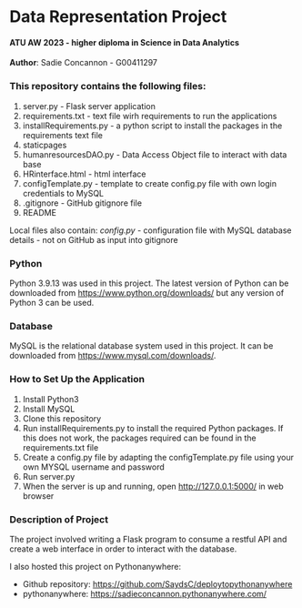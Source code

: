 # Data Representation Project

#### ATU AW 2023 - higher diploma in Science in Data Analytics
__Author__: Sadie Concannon - G00411297

### This repository contains the following files:
1. server.py - Flask server application
2. requirements.txt - text file wirh requirements to run the applications
3. installRequirements.py - a python script to install the packages in the requirements text file
4. staticpages
5. humanresourcesDAO.py - Data Access Object file to interact with data base
6. HRinterface.html - html interface
7. configTemplate.py - template to create config.py file with own login credentials to MySQL
8. .gitignore - GitHub gitignore file
9. README 

Local files also contain:
*config.py* - configuration file with MySQL database details - not on GitHub as input into gitignore

### Python
Python 3.9.13 was used in this project. The latest version of Python can be downloaded from https://www.python.org/downloads/ but any version of Python 3 can be used.

### Database
MySQL is the relational database system used in this project. It can be downloaded from https://www.mysql.com/downloads/.

### How to Set Up the Application

1. Install Python3
2. Install MySQL
3. Clone this repository
4. Run installRequirements.py to install the required Python packages. If this does not work, the packages required can be found in the requirements.txt file
5. Create a config.py file by adapting the configTemplate.py file using your own MYSQL username and password
6. Run server.py
7. When the server is up and running, open http://127.0.0.1:5000/ in web browser

### Description of Project
The project involved writing a Flask program to consume a restful API and create a web interface in order to interact with the database.

I also hosted this project on Pythonanywhere:
- Github repository: https://github.com/SaydsC/deploytopythonanywhere
- pythonanywhere:  https://sadieconcannon.pythonanywhere.com/
